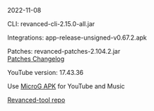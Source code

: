 2022-11-08
  
CLI: revanced-cli-2.15.0-all.jar  

Integrations: app-release-unsigned-v0.67.2.apk  

Patches: revanced-patches-2.104.2.jar  
[Patches Changelog](https://github.com/revanced/revanced-patches/releases/tag/v2.104.2)  

YouTube version: 17.43.36

Use [MicroG APK](https://github.com/inotia00/VancedMicroG/releases/latest/download/microg.apk) for YouTube and Music

[Revanced-tool repo](https://github.com/Kingsmanvn-Official/Revanced-tool)
